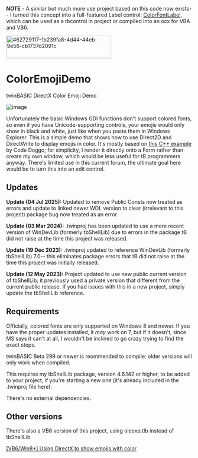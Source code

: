 **NOTE** - A similar but much more use project based on this code now exists-- I turned this concept into a full-featured Label control: [ColorFontLabel](https://github.com/fafalone/ColorFontLabel), which can be used as a tbcontrol in project or compiled into an ocx for VBA and VB6.

<img width="284" height="61" alt="462729117-1b239fa8-4d44-44eb-9e56-cb1737d2091c" src="https://github.com/user-attachments/assets/8ee9161d-32df-4ab0-82a9-5c37e1d4519c" />


# ColorEmojiDemo
twinBASIC DirectX Color Emoji Demo

![image](https://github.com/fafalone/ColorEmojiDemo/assets/7834493/eb559c48-a58c-4d63-a4bf-084552cbd274)

Unfortunately the basic Windows GDI functions don't support colored fonts, so even if you have Unicode-supporting controls, your emojis would only show in black and white, just like when you paste them in Windows Explorer. This is a simple demo that shows how to use Direct2D and DirectWrite to display emojis in color. It's mostly based on [this C++ example](https://stackoverflow.com/a/71640767/6065864) by Code Doggo; for simplicity, I render it directly onto a Form rather than create my own window, which would be less useful for tB programmers anyway. There's limited use in this current forum, the ultimate goal here would be to turn this into an edit control.

## Updates

**Update (04 Jul 2025):** Updated to remove Public Consts now treated as errors and update to linked newer WDL version to clear (irrelevant to this project) package bug now treated as an error.

**Update (03 Mar 2024):** .twinproj has been updated to use a more recent version of WinDevLib (formerly tbShellLib) due to errors in the package tB did not raise at the time this project was released.

**Update (19 Dec 2023):** .twinproj updated to reference WinDevLib (formerly tbShellLib) 7.0-- this eliminates package errors that tB did not raise at the time this project was initially released.

**Update (12 May 2023):** Project updated to use new public current version of tbShellLib; it previously used a private version that different from the current public release. If you had issues with this in a new project, simply update the tbShellLib reference.

## Requirements

Officially, colored fonts are only supported on Windows 8 and newer. If you have the proper updates installed, it *may* work on 7, but if it doesn't, since MS says it can't at all, I wouldn't be inclined to go crazy trying to find the exact steps.

twinBASIC Beta 299 or newer is reommended to compile; older versions will only work when compiled.

This requires my tbShellLib package, version 4.6.142 or higher, to be added to your project, if you're starting a new one (it's already included in the .twinproj file here). 

There's no external dependencies.

## Other versions

There's also a VB6 version of this project, using oleexp.tlb instead of tbShellLib

[[VB6/Win8+] Using DirectX to show emojis with color](https://www.vbforums.com/showthread.php?899901-VB6-Win8-Using-DirectX-to-show-emojis-with-color)

